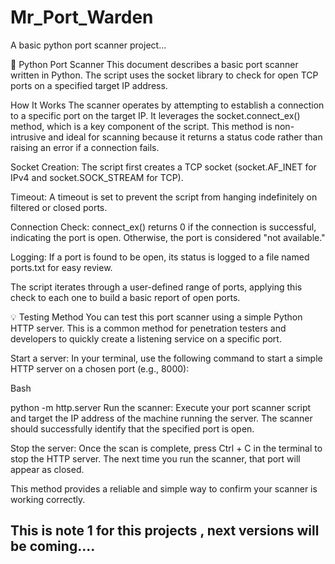 # Mr_Port_Warden
A basic python port scanner project...

📝 Python Port Scanner
This document describes a basic port scanner written in Python. The script uses the socket library to check for open TCP ports on a specified target IP address.

How It Works
The scanner operates by attempting to establish a connection to a specific port on the target IP. It leverages the socket.connect_ex() method, which is a key component of the script. This method is non-intrusive and ideal for scanning because it returns a status code rather than raising an error if a connection fails.

Socket Creation: The script first creates a TCP socket (socket.AF_INET for IPv4 and socket.SOCK_STREAM for TCP).

Timeout: A timeout is set to prevent the script from hanging indefinitely on filtered or closed ports.

Connection Check: connect_ex() returns 0 if the connection is successful, indicating the port is open. Otherwise, the port is considered "not available."

Logging: If a port is found to be open, its status is logged to a file named ports.txt for easy review.

The script iterates through a user-defined range of ports, applying this check to each one to build a basic report of open ports.

💡 Testing Method
You can test this port scanner using a simple Python HTTP server. This is a common method for penetration testers and developers to quickly create a listening service on a specific port.

Start a server: In your terminal, use the following command to start a simple HTTP server on a chosen port (e.g., 8000):

Bash

python -m http.server <port number>
Run the scanner: Execute your port scanner script and target the IP address of the machine running the server. The scanner should successfully identify that the specified port is open.

Stop the server: Once the scan is complete, press Ctrl + C in the terminal to stop the HTTP server. The next time you run the scanner, that port will appear as closed.

This method provides a reliable and simple way to confirm your scanner is working correctly.

## This is note 1 for this projects , next  versions will be coming....